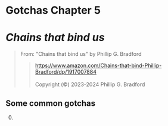 # Gotchas Chapter 5 <br>

# *Chains that bind us*<br>  

> From: "Chains that bind us" by Phillip G. Bradford <br>  
>>  https://www.amazon.com/Chains-that-bind-Phillip-Bradford/dp/1917007884 <br>  
> Copyright (&copy;) 2023-2024 Phillip G. Bradford <br>

## Some common gotchas

0. 


